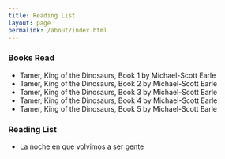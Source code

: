 ```yaml
---
title: Reading List
layout: page
permalink: /about/index.html
---
```

### Books Read

- Tamer, King of the Dinosaurs, Book 1 by Michael-Scott Earle
- Tamer, King of the Dinosaurs, Book 2 by Michael-Scott Earle
- Tamer, King of the Dinosaurs, Book 3 by Michael-Scott Earle
- Tamer, King of the Dinosaurs, Book 4 by Michael-Scott Earle
- Tamer, King of the Dinosaurs, Book 5 by Michael-Scott Earle

### Reading List

- La noche en que volvimos a ser gente
